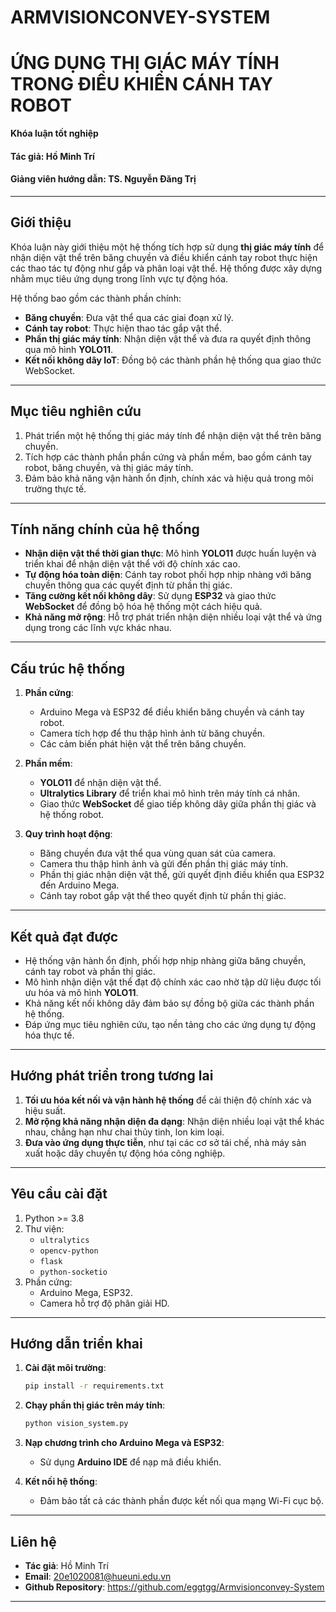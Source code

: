 # ARMVISIONCONVEY-SYSTEM
# **ỨNG DỤNG THỊ GIÁC MÁY TÍNH TRONG ĐIỀU KHIỂN CÁNH TAY ROBOT**
**Khóa luận tốt nghiệp**  
#### **Tác giả:** Hồ Minh Trí
#### **Giảng viên hướng dẫn:** TS. Nguyễn Đăng Trị

---

## **Giới thiệu**  
Khóa luận này giới thiệu một hệ thống tích hợp sử dụng **thị giác máy tính** để nhận diện vật thể trên băng chuyền và điều khiển cánh tay robot thực hiện các thao tác tự động như gắp và phân loại vật thể. Hệ thống được xây dựng nhằm mục tiêu ứng dụng trong lĩnh vực tự động hóa.  

Hệ thống bao gồm các thành phần chính:  
- **Băng chuyền**: Đưa vật thể qua các giai đoạn xử lý.
- **Cánh tay robot**: Thực hiện thao tác gắp vật thể.
- **Phần thị giác máy tính**: Nhận diện vật thể và đưa ra quyết định thông qua mô hình **YOLO11**.
- **Kết nối không dây IoT**: Đồng bộ các thành phần hệ thống qua giao thức WebSocket.

---

## **Mục tiêu nghiên cứu**
1. Phát triển một hệ thống thị giác máy tính để nhận diện vật thể trên băng chuyền.
2. Tích hợp các thành phần phần cứng và phần mềm, bao gồm cánh tay robot, băng chuyền, và thị giác máy tính.
3. Đảm bảo khả năng vận hành ổn định, chính xác và hiệu quả trong môi trường thực tế.

---

## **Tính năng chính của hệ thống**
- **Nhận diện vật thể thời gian thực**: Mô hình **YOLO11** được huấn luyện và triển khai để nhận diện vật thể với độ chính xác cao.
- **Tự động hóa toàn diện**: Cánh tay robot phối hợp nhịp nhàng với băng chuyền thông qua các quyết định từ phần thị giác.
- **Tăng cường kết nối không dây**: Sử dụng **ESP32** và giao thức **WebSocket** để đồng bộ hóa hệ thống một cách hiệu quả.
- **Khả năng mở rộng**: Hỗ trợ phát triển nhận diện nhiều loại vật thể và ứng dụng trong các lĩnh vực khác nhau.

---

## **Cấu trúc hệ thống**  
1. **Phần cứng**:  
   - Arduino Mega và ESP32 để điều khiển băng chuyền và cánh tay robot.
   - Camera tích hợp để thu thập hình ảnh từ băng chuyền.
   - Các cảm biến phát hiện vật thể trên băng chuyền.

2. **Phần mềm**:  
   - **YOLO11** để nhận diện vật thể.
   - **Ultralytics Library** để triển khai mô hình trên máy tính cá nhân.
   - Giao thức **WebSocket** để giao tiếp không dây giữa phần thị giác và hệ thống robot.

3. **Quy trình hoạt động**:  
   - Băng chuyền đưa vật thể qua vùng quan sát của camera.
   - Camera thu thập hình ảnh và gửi đến phần thị giác máy tính.
   - Phần thị giác nhận diện vật thể, gửi quyết định điều khiển qua ESP32 đến Arduino Mega.
   - Cánh tay robot gắp vật thể theo quyết định từ phần thị giác.

---

## **Kết quả đạt được**  
- Hệ thống vận hành ổn định, phối hợp nhịp nhàng giữa băng chuyền, cánh tay robot và phần thị giác.
- Mô hình nhận diện vật thể đạt độ chính xác cao nhờ tập dữ liệu được tối ưu hóa và mô hình **YOLO11**.
- Khả năng kết nối không dây đảm bảo sự đồng bộ giữa các thành phần hệ thống.
- Đáp ứng mục tiêu nghiên cứu, tạo nền tảng cho các ứng dụng tự động hóa thực tế.
---

## **Hướng phát triển trong tương lai**
1. **Tối ưu hóa kết nối và vận hành hệ thống** để cải thiện độ chính xác và hiệu suất.
2. **Mở rộng khả năng nhận diện đa dạng**: Nhận diện nhiều loại vật thể khác nhau, chẳng hạn như chai thủy tinh, lon kim loại.
3. **Đưa vào ứng dụng thực tiễn**, như tại các cơ sở tái chế, nhà máy sản xuất hoặc dây chuyền tự động hóa công nghiệp.

---

## **Yêu cầu cài đặt**
1. Python >= 3.8
2. Thư viện:
   - `ultralytics`
   - `opencv-python`
   - `flask`
   - `python-socketio`
3. Phần cứng:
   - Arduino Mega, ESP32.
   - Camera hỗ trợ độ phân giải HD.

---

## **Hướng dẫn triển khai**
1. **Cài đặt môi trường**:
   ```bash
   pip install -r requirements.txt
   ```

2. **Chạy phần thị giác trên máy tính**:  
   ```bash
   python vision_system.py
   ```  

3. **Nạp chương trình cho Arduino Mega và ESP32**:  
   - Sử dụng **Arduino IDE** để nạp mã điều khiển.

4. **Kết nối hệ thống**:  
   - Đảm bảo tất cả các thành phần được kết nối qua mạng Wi-Fi cục bộ. 

---

## **Liên hệ**  
- **Tác giả**: Hồ Minh Trí
- **Email**: 20e1020081@hueuni.edu.vn
- **Github Repository**: <link>https://github.com/eggtgg/Armvisionconvey-System<link>

---
